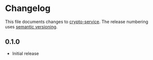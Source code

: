 # Changelog

This file documents changes to [crypto-service](https://github.com/amrap030/c2d-marketplace). The release numbering uses [semantic versioning](http://semver.org).

## 0.1.0

* Initial release
